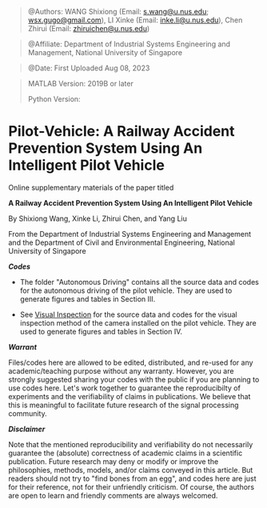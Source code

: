 > @Authors: WANG Shixiong (Email: <s.wang@u.nus.edu>; <wsx.gugo@gmail.com>), 
> LI   Xinke    (Email: <inke.li@u.nus.edu>), 
> Chen Zhirui   (Email: <zhiruichen@u.nus.edu>)

> @Affiliate: Department of Industrial Systems Engineering and Management, National University of Singapore 

> @Date: First Uploaded Aug 08, 2023

> MATLAB Version: 2019B or later
>
> Python Version: 

# Pilot-Vehicle: A Railway Accident Prevention System Using An Intelligent Pilot Vehicle

Online supplementary materials of the paper titled 

**A Railway Accident Prevention System Using An Intelligent Pilot Vehicle**
   
By Shixiong Wang, Xinke Li, Zhirui Chen, and Yang Liu

From the Department of Industrial Systems Engineering and Management and the Department of Civil and Environmental Engineering, National University of Singapore
   
***Codes***

- The folder "Autonomous Driving" contains all the source data and codes for the autonomous driving of the pilot vehicle. They are used to generate figures and tables in Section III.
    
- See [Visual Inspection](https://github.com/Spratm-Asleaf/Visual-Inspection) for the source data and codes for the visual inspection method of the camera installed on the pilot vehicle.  They are used to generate figures and tables in Section IV.

***Warrant***

Files/codes here are allowed to be edited, distributed, and re-used for any academic/teaching purpose without any warranty. However, you are strongly suggested sharing your codes with the public if you are planning to use codes here. Let's work together to guarantee the reproducibilty of experiments and the verifiability of claims in publications. We believe that this is meaningful to facilitate future research of the signal processing community.


***Disclaimer***

Note that the mentioned reproducibility and verifiability do not necessarily guarantee the (absolute) correctness of academic claims in a scientific publication. Future research may deny or modify or improve the philosophies, methods, models, and/or claims conveyed in this article. But readers should not try to "find bones from an egg", and codes here are just for their reference, not for their unfriendly criticism. Of course, the authors are open to learn and friendly comments are always welcomed.
